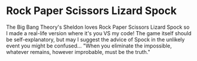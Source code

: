 # Rock Paper Scissors Lizard Spock
The Big Bang Theory's Sheldon loves Rock Paper Scissors Lizard Spock so I made a real-life version where it's you VS my code!
The game itself should be self-explanatory, but may I suggest the advice of Spock in the unlikely event you might be confused... "When you eliminate the impossible, whatever remains, however improbable, must be the truth."
